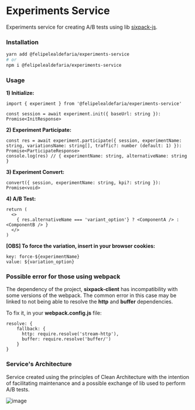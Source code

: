# Experiments Service
Experiments service for creating A/B tests using lib [sixpack-js](https://github.com/sixpack/sixpack-js).

### Installation

```bash
yarn add @felipelealdefaria/experiments-service
# or
npm i @felipelealdefaria/experiments-service
```

### Usage

**1) Initialize:**

```
import { experiment } from '@felipelealdefaria/experiments-service'

const session = await experiment.init({ baseUrl: string }): Promise<InitResponse>
```

**2) Experiment Participate:**

```
const res = await experiment.participate({ session, experimentName: string, variationsName: string[], traffic?: number (default: 1) }): Promise<ParticipateResponse>
console.log(res) // { experimentName: string, alternativeName: string }
```

**3) Experiment Convert:**

```
convert({ session, experimentName: string, kpi?: string }): Promise<void>
```

**4) A/B Test:**

```
return (
  <>
    { res.alternativeName === 'variant_option'} ? <ComponentA /> : <ComponentB /> }
  </>
)
```

**[OBS] To force the variation, insert in your browser cookies:**

```
key: force-${experimentName}
value: ${variation_option}
```

### Possible error for those using webpack

The dependency of the project, **sixpack-client** has incompatibility with some versions of the webpack. The common error in this case may be linked to not being able to resolve the **http** and **buffer** dependencies.

To fix it, in your **webpack.config.js** file:

``` // webpack.config.js
resolve: {
    fallback: {
      http: require.resolve('stream-http'),
      buffer: require.resolve('buffer/')
    }
}
```

### Service's Architecture

Service created using the principles of Clean Architecture with the intention of facilitating maintenance and a possible exchange of lib used to perform A/B tests.

![image](https://user-images.githubusercontent.com/64376829/107972388-860f7380-6f92-11eb-9be2-9e505965ff7b.png)
